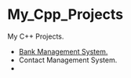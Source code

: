 # My_Cpp_Projects


My C++ Projects.

  - [Bank Management System.](https://github.com/sourabhsinghmrajput/My_Cpp_Projects/blob/210bd292f7d81df28622967198c886ad1aa2bd94/Bank%20Management%20System/README.md)
  - Contact Management System.
  - 


  
